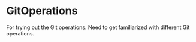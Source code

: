 # GitOperations
For trying out the Git operations.  Need to get familiarized with different Git operations.
